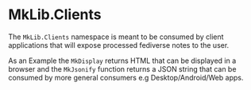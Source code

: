 # MkLib.Clients

The `MkLib.Clients` namespace is meant to be consumed by client applications that will expose processed fediverse notes to the user.

As an Example the `MkDisplay` returns HTML that can be displayed in a browser and the `MkJsonify` function returns a JSON string that can be consumed by more general consumers e.g Desktop/Android/Web apps.
